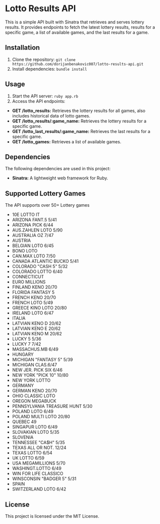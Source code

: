 # Lotto Results API
This is a simple API built with Sinatra that retrieves and serves lottery results. It provides endpoints to fetch the latest lottery results, results for a specific game, a list of available games, and the last results for a game.

## Installation
1. Clone the repository: `git clone https://github.com/dorijanbenakovic007/lotto-results-api.git`
2. Install dependencies: `bundle install`

## Usage
1. Start the API server: `ruby app.rb`
2. Access the API endpoints:
- <b>GET /lotto_results:</b>  Retrieves the lottery results for all games, also includes historical data of lotto games.
- <b>GET /lotto_results/:game_name:</b> Retrieves the lottery results for a specific game.
- <b>GET /lotto_last_results/:game_name:</b> Retrieves the last results for a specific game.
- <b>GET /lotto_games:</b> Retrieves a list of available games.

## Dependencies
The following dependencies are used in this project:
- <b>Sinatra:</b> A lightweight web framework for Ruby.

## Supported Lottery Games
The API supports over 50+ Lottery games
- 10E LOTTO IT
- ARIZONA FANT.5 5/41
- ARIZONA PICK 6/44
- AUS.ZAHLEN LOTO 5/90
- AUSTRALIA OZ 7/47
- AUSTRIA
- BELGIAN LOTO 6/45
- BONO LOTO
- CAN.MAX LOTO 7/50
- CANADA ATLANTIC BUCKO 5/41
- COLORADO "CASH 5" 5/32
- COLORADO LOTTO 6/40
- CONNECTICUT
- EURO MILLIONS
- FINLAND KENO 20/70
- FLORIDA FANTASY 5
- FRENCH KENO 20/70
- FRENCH LOTO 5/49
- GREECE KINO LOTO 20/80
- IRELAND LOTO 6/47
- ITALIA
- LATVIAN KENO D 20/62
- LATVIAN KENO E 20/62
- LATVIAN KENO M 20/62
- LUCKY 5 5/36
- LUCKY 7 7/42
- MASSACHUS.MB 6/49
- HUNGARY
- MICHIGAN "FANTASY 5" 5/39
- MICHIGAN CLAS.6/47
- NEW JER. PICK SIX 6/46
- NEW YORK "PICK 10" 10/80
- NEW YORK LOTTO
- GERMANY
- GERMAN KENO 20/70
- OHIO CLASSIC LOTO
- OREGON MEGABUCK
- PENNSYLVANIA TREASURE HUNT 5/30
- POLAND LOTO 6/49
- POLAND MULTI LOTO 20/80
- QUEBEC 49
- SINGAPUR LOTO 6/49
- SLOVAKIAN LOTO 5/35
- SLOVENIA
- TENNESSEE "CA$H" 5/35
- TEXAS ALL OR NOT. 12/24
- TEXAS LOTTO 6/54
- UK LOTTO 6/59
- USA MEGAMILLIONS 5/70
- WASHINGT.LOTTO 6/49
- WIN FOR LIFE CLASSICO
- WINSCONSIN "BADGER 5" 5/31
- SPAIN
- SWITZERLAND LOTO 6/42
## License
This project is licensed under the MIT License.